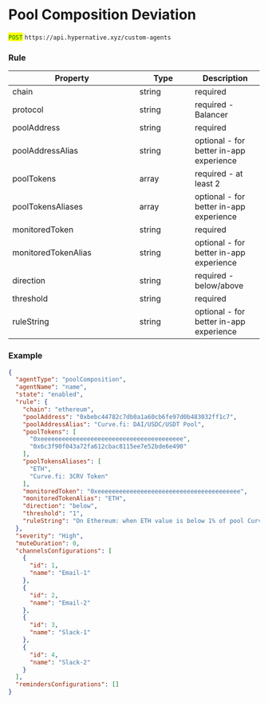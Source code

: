 # Pool Composition Deviation

<mark style="color:green;">`POST`</mark> `https://api.hypernative.xyz/custom-agents`

### Rule

<table><thead><tr><th width="239">Property</th><th width="95">Type</th><th>Description</th></tr></thead><tbody><tr><td>chain</td><td>string</td><td>required</td></tr><tr><td>protocol</td><td>string</td><td>required - Balancer</td></tr><tr><td>poolAddress</td><td>string</td><td>required</td></tr><tr><td>poolAddressAlias</td><td>string</td><td>optional - for better in-app experience</td></tr><tr><td>poolTokens</td><td>array</td><td>required - at least 2</td></tr><tr><td>poolTokensAliases</td><td>array</td><td>optional - for better in-app experience</td></tr><tr><td>monitoredToken</td><td>string</td><td>required</td></tr><tr><td>monitoredTokenAlias</td><td>string</td><td>optional - for better in-app experience</td></tr><tr><td>direction</td><td>string</td><td>required - below/above</td></tr><tr><td>threshold</td><td>string</td><td>required</td></tr><tr><td>ruleString</td><td>string</td><td>optional - for better in-app experience</td></tr></tbody></table>

### Example

```json
{
  "agentType": "poolComposition",
  "agentName": "name",
  "state": "enabled",
  "rule": {
    "chain": "ethereum",
    "poolAddress": "0xbebc44782c7db0a1a60cb6fe97d0b483032ff1c7",
    "poolAddressAlias": "Curve.fi: DAI/USDC/USDT Pool",
    "poolTokens": [
      "0xeeeeeeeeeeeeeeeeeeeeeeeeeeeeeeeeeeeeeeee",
      "0x6c3f90f043a72fa612cbac8115ee7e52bde6e490"
    ],
    "poolTokensAliases": [
      "ETH",
      "Curve.fi: 3CRV Token"
    ],
    "monitoredToken": "0xeeeeeeeeeeeeeeeeeeeeeeeeeeeeeeeeeeeeeeee",
    "monitoredTokenAlias": "ETH",
    "direction": "below",
    "threshold": "1",
    "ruleString": "On Ethereum: when ETH value is below 1% of pool Curve.fi: DAI/USDC/USDT Pool TVL"
  },
  "severity": "High",
  "muteDuration": 0,
  "channelsConfigurations": [
    {
      "id": 1,
      "name": "Email-1"
    },
    {
      "id": 2,
      "name": "Email-2"
    },
    {
      "id": 3,
      "name": "Slack-1"
    },
    {
      "id": 4,
      "name": "Slack-2"
    }
  ],
  "remindersConfigurations": []
}
```
